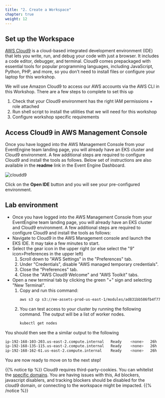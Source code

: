 ```yaml
---
title: "2. Create a Workspace"
chapter: true
weight: 12
---
```


## Set up the Workspace

[AWS Cloud9](https://aws.amazon.com/cloud9/) is a cloud-based integrated development environment (IDE) that lets you write, run, and debug your code with just a browser. It includes a code editor, debugger, and terminal. Cloud9 comes prepackaged with essential tools for popular programming languages, including JavaScript, Python, PHP, and more, so you don’t need to install files or configure your laptop for this workshop.

We will use Amazon Cloud9 to access our AWS accounts via the AWS CLI in this Workshop.  There are a few steps to complete to set this up

1. Check that your Cloud9 environment has the right IAM permissions + role attached
1. Run shell script to install the utilities that we will need for this workshop
1. Configure workshop specific requirements

## Access Cloud9 in AWS Management Console 

Once you have logged into the AWS Management Console from your EventEngine team landing page, you will already have an EKS cluster and Cloud9 environment. A few additional steps are required to configure Cloud9 and install the tools as follows. Below set of instructions are also available in the **readme** link in the Event Engine Dashboard.


![cloudd9](/images/event-engine-cloud9-dashboard.png)

Click on the **Open IDE** button and you will see your pre-configured environment. 

## Lab environment
* Once you have logged into the AWS Management Console from your EventEngine team landing page, you will already have an EKS cluster and Cloud9 environment. A few additional steps are required to configure Cloud9 and install the tools as follows:
* Navigate to Cloud9 in the AWS Management console and launch the EKS IDE. It may take a few minutes to start.
* Select the gear icon in the upper right (or else select the "9" icon>Preferences in the upper left)
    1. Scroll down to "AWS Settings" in the "Preferences" tab.
    2. Under "Credentials", disable "AWS managed temporary credentials".
    3. Close the "Preferences" tab.
    4. Close the "AWS Cloud9 Welcome" and "AWS Toolkit" tabs.
* Open a new terminal tab by clicking the green "+" sign and selecting "New Terminal".
    1. Copy and run this command:
       ```bash
       aws s3 cp s3://ee-assets-prod-us-east-1/modules/ad831bb586fb4f77ad39569fdf52fe6d/v1/eksinit.sh . && chmod +x eksinit.sh && ./eksinit.sh ; source ~/.bash_profile
       ```
    2. You can test access to your cluster by running the following command. The output will be a list of worker nodes.
       ```bash
       kubectl get nodes
       ```
You should then see the a similar output to the following

```bash
ip-192-168-103-203.us-east-2.compute.internal   Ready    <none>   26h   v1.20.11-eks-f17b81
ip-192-168-135-115.us-east-2.compute.internal   Ready    <none>   26h   v1.20.11-eks-f17b81
ip-192-168-162-61.us-east-2.compute.internal    Ready    <none>   26h   v1.20.11-eks-f17b81
```

You are now ready to move on to the next step!

{{% notice tip %}}
Cloud9 requires third-party-cookies. You can whitelist the [specific domains](https://docs.aws.amazon.com/cloud9/latest/user-guide/troubleshooting.html#troubleshooting-env-loading).  You are having issues with this, Ad blockers, javascript disablers, and tracking blockers should be disabled for the cloud9 domain, or connecting to the workspace might be impacted.
{{% /notice %}}
